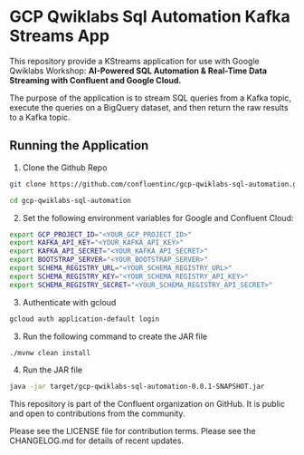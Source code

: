 # GCP Qwiklabs Sql Automation Kafka Streams App

This repository provide a KStreams application for use with Google Qwiklabs Workshop: **AI-Powered SQL Automation & Real-Time Data Streaming with Confluent and Google Cloud.**

The purpose of the application is to stream SQL queries from a Kafka topic, execute the queries on a BigQuery dataset, and then return the raw results to a Kafka topic.

## Running the Application

1. Clone the Github Repo

```bash
git clone https://github.com/confluentinc/gcp-qwiklabs-sql-automation.git
```

```bash
cd gcp-qwiklabs-sql-automation
```

2. Set the following environment variables for Google and Confluent Cloud:

```bash
export GCP_PROJECT_ID="<YOUR_GCP_PROJECT_ID>"
export KAFKA_API_KEY="<YOUR_KAFKA_API_KEY>"
export KAFKA_API_SECRET="<YOUR_KAFKA_API_SECRET>"
export BOOTSTRAP_SERVER="<YOUR_BOOTSTRAP_SERVER>"
export SCHEMA_REGISTRY_URL="<YOUR_SCHEMA_REGISTRY_URL>"
export SCHEMA_REGISTRY_KEY="<YOUR_SCHEMA_REGISTRY_API_KEY>"
export SCHEMA_REGISTRY_SECRET="<YOUR_SCHEMA_REGISTRY_API_SECRET>"
```

3. Authenticate with gcloud

```bash
gcloud auth application-default login
```

3. Run the following command to create the JAR file

```bash
./mvnw clean install
```

4. Run the JAR file

```bash
java -jar target/gcp-qwiklabs-sql-automation-0.0.1-SNAPSHOT.jar
```

This repository is part of the Confluent organization on GitHub.
It is public and open to contributions from the community.

Please see the LICENSE file for contribution terms.
Please see the CHANGELOG.md for details of recent updates.
